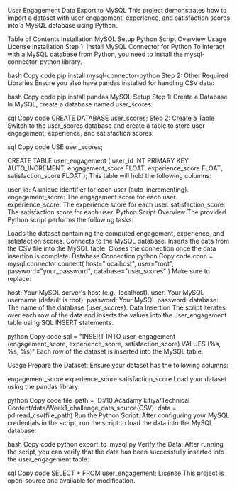 User Engagement Data Export to MySQL
This project demonstrates how to import a dataset with user engagement, experience, and satisfaction scores into a MySQL database using Python.

Table of Contents
Installation
MySQL Setup
Python Script Overview
Usage
License
Installation
Step 1: Install MySQL Connector for Python
To interact with a MySQL database from Python, you need to install the mysql-connector-python library.

bash
Copy code
pip install mysql-connector-python
Step 2: Other Required Libraries
Ensure you also have pandas installed for handling CSV data:

bash
Copy code
pip install pandas
MySQL Setup
Step 1: Create a Database
In MySQL, create a database named user_scores:

sql
Copy code
CREATE DATABASE user_scores;
Step 2: Create a Table
Switch to the user_scores database and create a table to store user engagement, experience, and satisfaction scores:

sql
Copy code
USE user_scores;

CREATE TABLE user_engagement (
    user_id INT PRIMARY KEY AUTO_INCREMENT,
    engagement_score FLOAT,
    experience_score FLOAT,
    satisfaction_score FLOAT
);
This table will hold the following columns:

user_id: A unique identifier for each user (auto-incrementing).
engagement_score: The engagement score for each user.
experience_score: The experience score for each user.
satisfaction_score: The satisfaction score for each user.
Python Script Overview
The provided Python script performs the following tasks:

Loads the dataset containing the computed engagement, experience, and satisfaction scores.
Connects to the MySQL database.
Inserts the data from the CSV file into the MySQL table.
Closes the connection once the data insertion is complete.
Database Connection
python
Copy code
conn = mysql.connector.connect(
    host="localhost",
    user="root",
    password="your_password",
    database="user_scores"
)
Make sure to replace:

host: Your MySQL server's host (e.g., localhost).
user: Your MySQL username (default is root).
password: Your MySQL password.
database: The name of the database (user_scores).
Data Insertion
The script iterates over each row of the data and inserts the values into the user_engagement table using SQL INSERT statements.

python
Copy code
sql = "INSERT INTO user_engagement (engagement_score, experience_score, satisfaction_score) VALUES (%s, %s, %s)"
Each row of the dataset is inserted into the MySQL table.

Usage
Prepare the Dataset: Ensure your dataset has the following columns:

engagement_score
experience_score
satisfaction_score
Load your dataset using the pandas library:

python
Copy code
file_path = 'D:/10 Acadamy kifiya/Technical Content/data/Week1_challenge_data_source(CSV)'
data = pd.read_csv(file_path)
Run the Python Script: After configuring your MySQL credentials in the script, run the script to load the data into the MySQL database:

bash
Copy code
python export_to_mysql.py
Verify the Data: After running the script, you can verify that the data has been successfully inserted into the user_engagement table:

sql
Copy code
SELECT * FROM user_engagement;
License
This project is open-source and available for modification.

